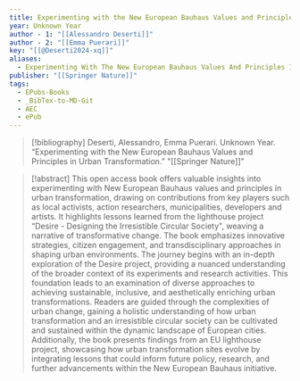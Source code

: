```yaml
---
title: Experimenting with the New European Bauhaus Values and Principles in Urban Transformation
year: Unknown Year
author - 1: "[[Alessandro Deserti]]"
author - 2: "[[Emma Puerari]]"
key: "[[@Deserti2024-xq]]"
aliases:
  - Experimenting With The New European Bauhaus Values And Principles In Urban Transformation
publisher: "[[Springer Nature]]"
tags:
  - EPubs-Books
  - _BibTex-to-MD-Git
  - AEC
  - ePub
---
```


> [!bibliography]
> Deserti, Alessandro, Emma Puerari. Unknown Year. “Experimenting with the New European Bauhaus Values and Principles in Urban Transformation.” "[[Springer Nature]]"

> [!abstract]
> This open access book offers valuable insights into experimenting with New European Bauhaus values and principles in urban transformation, drawing on contributions from key players such as local activists, action researchers, municipalities, developers and artists. It highlights lessons learned from the lighthouse project “Desire - Designing the Irresistible Circular Society", weaving a narrative of transformative change. The book emphasizes innovative strategies, citizen engagement, and transdisciplinary approaches in shaping urban environments. The journey begins with an in-depth exploration of the Desire project, providing a nuanced understanding of the broader context of its experiments and research activities. This foundation leads to an examination of diverse approaches to achieving sustainable, inclusive, and aesthetically enriching urban transformations. Readers are guided through the complexities of urban change, gaining a holistic understanding of how urban transformation and an irresistible circular society can be cultivated and sustained within the dynamic landscape of European cities. Additionally, the book presents findings from an EU lighthouse project, showcasing how urban transformation sites evolve by integrating lessons that could inform future policy, research, and further advancements within the New European Bauhaus initiative.